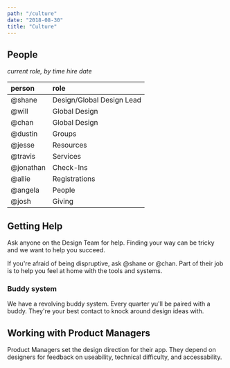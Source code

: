 ```yaml
---
path: "/culture"
date: "2018-08-30"
title: "Culture"
---
```


## People
_current role, by time hire date_

<div class="remark-table">

| person | role |
| :--- | :--- |
| @shane | Design/Global Design Lead |
| @will | Global Design | 
| @chan | Global Design |
| @dustin | Groups |
| @jesse | Resources |
| @travis | Services |
| @jonathan | Check-Ins |
| @allie | Registrations |
| @angela | People |
| @josh | Giving |

</div>


## Getting Help
Ask anyone on the Design Team for help.
Finding your way can be tricky and we want to help you succeed.

If you're afraid of being dispruptive, ask @shane or @chan.
Part of their job is to help you feel at home with the tools and systems.

### Buddy system
We have a revolving buddy system.
Every quarter yu'll be paired with a buddy.
They're your best contact to knock around design ideas with.

## Working with Product Managers
Product Managers set the design direction for their app.
They depend on designers for feedback on useability, technical difficulty, and accessability.


